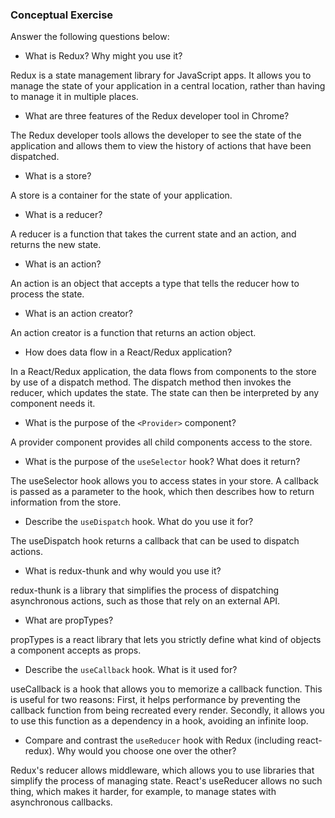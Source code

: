 ### Conceptual Exercise

Answer the following questions below:

- What is Redux? Why might you use it?

Redux is a state management library for JavaScript apps. It allows you to manage the state of your application in a central location, rather than having to manage it in multiple places.

- What are three features of the Redux developer tool in Chrome?

The Redux developer tools allows the developer to see the state of the application and allows them to view the history of actions that have been dispatched.

- What is a store?

A store is a container for the state of your application.

- What is a reducer?

A reducer is a function that takes the current state and an action, and returns the new state.

- What is an action?

An action is an object that accepts a type that tells the reducer how to process the state.

- What is an action creator?

An action creator is a function that returns an action object.

- How does data flow in a React/Redux application?

In a React/Redux application, the data flows from components to the store by use of a dispatch method. The dispatch method then invokes the reducer, which updates the state. The state can then be interpreted by any component needs it.

- What is the purpose of the `<Provider>` component?

A provider component provides all child components access to the store.

- What is the purpose of the `useSelector` hook? What does it return?

The useSelector hook allows you to access states in your store. A callback is passed as a parameter to the hook, which then describes how to return information from the store.

- Describe the `useDispatch` hook. What do you use it for?

The useDispatch hook returns a callback that can be used to dispatch actions.

- What is redux-thunk and why would you use it?

redux-thunk is a library that simplifies the process of dispatching asynchronous actions, such as those that rely on an external API.

- What are propTypes?

propTypes is a react library that lets you strictly define what kind of objects a component accepts as props.

- Describe the `useCallback` hook.  What is it used for?

useCallback is a hook that allows you to memorize a callback function. This is useful for two reasons: First, it helps performance by preventing the callback function from being recreated every render. Secondly, it allows you to use this function as a dependency in a hook, avoiding an infinite loop.

- Compare and contrast the `useReducer` hook with Redux (including react-redux).  Why would you choose one over the other?

Redux's reducer allows middleware, which allows you to use libraries that simplify the process of managing state. React's useReducer allows no such thing, which makes it harder, for example, to manage states with asynchronous callbacks.
